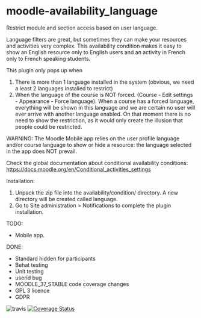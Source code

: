 moodle-availability_language
======================================

Restrict module and section access based on user language.

Language filters are great, but sometimes they can make your resources and activities very complex. 
This availability condition makes it easy to show an English resource only to English users and an
activity in French only to French speaking students.

This plugin only pops up when
1. There is more than 1 language installed in the system (obvious, we need a least 2 languages installed
   to restrict)
2. When the language of the course is NOT forced. (Course - Edit settings - Appearance - Force language).
   When a course has a forced language, everything will be shown in this language and we are certain no
   user will ever arrive with another language enabled. On that moment there is no need to show the
   restriction, as it would only create the illusion that people could be restricted.

WARNING: The Moodle Mobile app relies on the user profile language and/or course language to show or
hide a resource: the language selected in the app does NOT prevail.

Check the global documentation about conditional availability conditions:
   https://docs.moodle.org/en/Conditional_activities_settings

Installation:

1. Unpack the zip file into the availability/condition/ directory. A new directory will be created called
   language.
2. Go to Site administration > Notifications to complete the plugin installation.

TODO:
* Mobile app.

DONE:
* Standard hidden for participants
* Behat testing
* Unit testing
* userid bug
* MOODLE_37_STABLE code coverage changes
* GPL 3 licence
* GDPR


![travis](https://travis-ci.com/ewallah/moodle-availability_language.svg)
[![Coverage Status](https://coveralls.io/repos/github/ewallah/moodle-availability_language/badge.svg?branch=master)](https://coveralls.io/github/ewallah/moodle-availability_language?branch=master)
